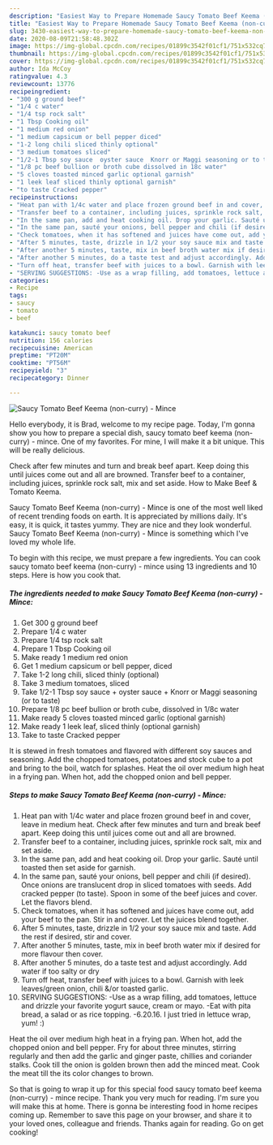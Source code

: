 ```yaml
---
description: "Easiest Way to Prepare Homemade Saucy Tomato Beef Keema (non-curry) - Mince"
title: "Easiest Way to Prepare Homemade Saucy Tomato Beef Keema (non-curry) - Mince"
slug: 3430-easiest-way-to-prepare-homemade-saucy-tomato-beef-keema-non-curry-mince
date: 2020-08-09T21:58:48.302Z
image: https://img-global.cpcdn.com/recipes/01899c3542f01cf1/751x532cq70/saucy-tomato-beef-keema-non-curry-mince-recipe-main-photo.jpg
thumbnail: https://img-global.cpcdn.com/recipes/01899c3542f01cf1/751x532cq70/saucy-tomato-beef-keema-non-curry-mince-recipe-main-photo.jpg
cover: https://img-global.cpcdn.com/recipes/01899c3542f01cf1/751x532cq70/saucy-tomato-beef-keema-non-curry-mince-recipe-main-photo.jpg
author: Ida McCoy
ratingvalue: 4.3
reviewcount: 13776
recipeingredient:
- "300 g ground beef"
- "1/4 c water"
- "1/4 tsp rock salt"
- "1 Tbsp Cooking oil"
- "1 medium red onion"
- "1 medium capsicum or bell pepper diced"
- "1-2 long chili sliced thinly optional"
- "3 medium tomatoes sliced"
- "1/2-1 Tbsp soy sauce  oyster sauce  Knorr or Maggi seasoning or to taste"
- "1/8 pc beef bullion or broth cube dissolved in 18c water"
- "5 cloves toasted minced garlic optional garnish"
- "1 leek leaf sliced thinly optional garnish"
- "to taste Cracked pepper"
recipeinstructions:
- "Heat pan with 1/4c water and place frozen ground beef in and cover, leave in medium heat. Check after few minutes and turn and break beef apart. Keep doing this until juices come out and all are browned."
- "Transfer beef to a container, including juices, sprinkle rock salt, mix and set aside."
- "In the same pan, add and heat cooking oil. Drop your garlic. Sauté until toasted then set aside for garnish."
- "In the same pan, sauté your onions, bell pepper and chili (if desired). Once onions are translucent drop in sliced tomatoes with seeds. Add cracked pepper (to taste). Spoon in some of the beef juices and cover. Let the flavors blend."
- "Check tomatoes, when it has softened and juices have come out, add your beef to the pan. Stir in and cover. Let the juices blend together."
- "After 5 minutes, taste, drizzle in 1/2 your soy sauce mix and taste. Add the rest if desired, stir and cover."
- "After another 5 minutes, taste, mix in beef broth water mix if desired for more flavour then cover."
- "After another 5 minutes, do a taste test and adjust accordingly. Add water if too salty or dry"
- "Turn off heat, transfer beef with juices to a bowl. Garnish with leek leaves/green onion, chili &amp;/or toasted garlic."
- "SERVING SUGGESTIONS: -Use as a wrap filling, add tomatoes, lettuce and drizzle your favorite yogurt sauce, cream or mayo. -Eat with pita bread, a salad or as rice topping. -6.20.16. I just tried in lettuce wrap, yum! :)"
categories:
- Recipe
tags:
- saucy
- tomato
- beef

katakunci: saucy tomato beef 
nutrition: 156 calories
recipecuisine: American
preptime: "PT20M"
cooktime: "PT56M"
recipeyield: "3"
recipecategory: Dinner

---
```



![Saucy Tomato Beef Keema (non-curry) - Mince](https://img-global.cpcdn.com/recipes/01899c3542f01cf1/751x532cq70/saucy-tomato-beef-keema-non-curry-mince-recipe-main-photo.jpg)

Hello everybody, it is Brad, welcome to my recipe page. Today, I'm gonna show you how to prepare a special dish, saucy tomato beef keema (non-curry) - mince. One of my favorites. For mine, I will make it a bit unique. This will be really delicious.

Check after few minutes and turn and break beef apart. Keep doing this until juices come out and all are browned. Transfer beef to a container, including juices, sprinkle rock salt, mix and set aside. How to Make Beef &amp; Tomato Keema.

Saucy Tomato Beef Keema (non-curry) - Mince is one of the most well liked of recent trending foods on earth. It is appreciated by millions daily. It's easy, it is quick, it tastes yummy. They are nice and they look wonderful. Saucy Tomato Beef Keema (non-curry) - Mince is something which I've loved my whole life.


To begin with this recipe, we must prepare a few ingredients. You can cook saucy tomato beef keema (non-curry) - mince using 13 ingredients and 10 steps. Here is how you cook that.

<!--inarticleads1-->

##### The ingredients needed to make Saucy Tomato Beef Keema (non-curry) - Mince:

1. Get 300 g ground beef
1. Prepare 1/4 c water
1. Prepare 1/4 tsp rock salt
1. Prepare 1 Tbsp Cooking oil
1. Make ready 1 medium red onion
1. Get 1 medium capsicum or bell pepper, diced
1. Take 1-2 long chili, sliced thinly (optional)
1. Take 3 medium tomatoes, sliced
1. Take 1/2-1 Tbsp soy sauce + oyster sauce + Knorr or Maggi seasoning (or to taste)
1. Prepare 1/8 pc beef bullion or broth cube, dissolved in 1/8c water
1. Make ready 5 cloves toasted minced garlic (optional garnish)
1. Make ready 1 leek leaf, sliced thinly (optional garnish)
1. Take to taste Cracked pepper


It is stewed in fresh tomatoes and flavored with different soy sauces and seasoning. Add the chopped tomatoes, potatoes and stock cube to a pot and bring to the boil, watch for splashes. Heat the oil over medium high heat in a frying pan. When hot, add the chopped onion and bell pepper. 

<!--inarticleads2-->

##### Steps to make Saucy Tomato Beef Keema (non-curry) - Mince:

1. Heat pan with 1/4c water and place frozen ground beef in and cover, leave in medium heat. Check after few minutes and turn and break beef apart. Keep doing this until juices come out and all are browned.
1. Transfer beef to a container, including juices, sprinkle rock salt, mix and set aside.
1. In the same pan, add and heat cooking oil. Drop your garlic. Sauté until toasted then set aside for garnish.
1. In the same pan, sauté your onions, bell pepper and chili (if desired). Once onions are translucent drop in sliced tomatoes with seeds. Add cracked pepper (to taste). Spoon in some of the beef juices and cover. Let the flavors blend.
1. Check tomatoes, when it has softened and juices have come out, add your beef to the pan. Stir in and cover. Let the juices blend together.
1. After 5 minutes, taste, drizzle in 1/2 your soy sauce mix and taste. Add the rest if desired, stir and cover.
1. After another 5 minutes, taste, mix in beef broth water mix if desired for more flavour then cover.
1. After another 5 minutes, do a taste test and adjust accordingly. Add water if too salty or dry
1. Turn off heat, transfer beef with juices to a bowl. Garnish with leek leaves/green onion, chili &amp;/or toasted garlic.
1. SERVING SUGGESTIONS: -Use as a wrap filling, add tomatoes, lettuce and drizzle your favorite yogurt sauce, cream or mayo. -Eat with pita bread, a salad or as rice topping. -6.20.16. I just tried in lettuce wrap, yum! :)


Heat the oil over medium high heat in a frying pan. When hot, add the chopped onion and bell pepper. Fry for about three minutes, stirring regularly and then add the garlic and ginger paste, chillies and coriander stalks. Cook till the onion is golden brown then add the minced meat. Cook the meat till the its color changes to brown. 

So that is going to wrap it up for this special food saucy tomato beef keema (non-curry) - mince recipe. Thank you very much for reading. I'm sure you will make this at home. There is gonna be interesting food in home recipes coming up. Remember to save this page on your browser, and share it to your loved ones, colleague and friends. Thanks again for reading. Go on get cooking!
